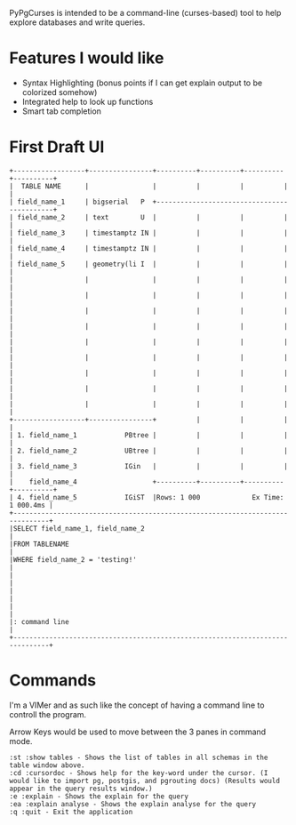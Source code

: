 PyPgCurses is intended to be a command-line (curses-based) tool to help explore databases and write queries.

# Features I would like

* Syntax Highlighting (bonus points if I can get explain output to be colorized somehow)
* Integrated help to look up functions
* Smart tab completion

# First Draft UI

    +------------------+----------------+----------+----------+----------+----------+ 
    |  TABLE NAME      |                |          |          |          |          | 
    | field_name_1     | bigserial   P  +--------------------------------------------+
    | field_name_2     | text        U  |          |          |          |          | 
    | field_name_3     | timestamptz IN |          |          |          |          | 
    | field_name_4     | timestamptz IN |          |          |          |          | 
    | field_name_5     | geometry(li I  |          |          |          |          | 
    |                  |                |          |          |          |          | 
    |                  |                |          |          |          |          | 
    |                  |                |          |          |          |          | 
    |                  |                |          |          |          |          | 
    |                  |                |          |          |          |          | 
    |                  |                |          |          |          |          | 
    |                  |                |          |          |          |          | 
    |                  |                |          |          |          |          | 
    |                  |                |          |          |          |          | 
    +------------------+----------------+          |          |          |          | 
    | 1. field_name_1            PBtree |          |          |          |          | 
    | 2. field_name_2            UBtree |          |          |          |          | 
    | 3. field_name_3            IGin   |          |          |          |          | 
    |    field_name_4                   +----------+----------+----------+----------+ 
    | 4. field_name_5            IGiST  |Rows: 1 000             Ex Time: 1 000.4ms | 
    +-------------------------------------------------------------------------------+ 
    |SELECT field_name_1, field_name_2                                              | 
    |FROM TABLENAME                                                                 | 
    |WHERE field_name_2 = 'testing!'                                                | 
    |                                                                               | 
    |                                                                               | 
    |                                                                               | 
    |: command line                                                                 | 
    +-------------------------------------------------------------------------------+ 

# Commands

I'm a VIMer and as such like the concept of having a command line to controll the program.

Arrow Keys would be used to move between the 3 panes in command mode.

    :st :show tables - Shows the list of tables in all schemas in the table window above.
    :cd :cursordoc - Shows help for the key-word under the cursor. (I would like to import pg, postgis, and pgrouting docs) (Results would appear in the query results window.)
    :e :explain - Shows the explain for the query
    :ea :explain analyse - Shows the explain analyse for the query
    :q :quit - Exit the application
